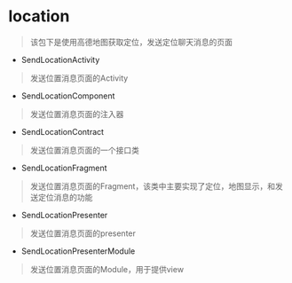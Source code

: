 # location
> 该包下是使用高德地图获取定位，发送定位聊天消息的页面

- SendLocationActivity
> 发送位置消息页面的Activity

- SendLocationComponent
> 发送位置消息页面的注入器

- SendLocationContract
> 发送位置消息页面的一个接口类

- SendLocationFragment
> 发送位置消息页面的Fragment，该类中主要实现了定位，地图显示，和发送定位消息的功能

- SendLocationPresenter
> 发送位置消息页面的presenter

- SendLocationPresenterModule
> 发送位置消息页面的Module，用于提供view
